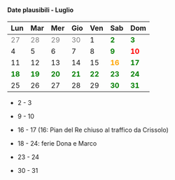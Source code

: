 #### Date plausibili - Luglio

<table>
    <thead>
        <tr>
            <th>Lun</th>
            <th>Mar</th>
            <th>Mer</th>
            <th>Gio</th>
            <th>Ven</th>
            <th>Sab</th>
            <th>Dom</th>
        </tr>
    </thead>
    <tbody>
        <tr>
            <td><span style="color:grey;">27</span></td>
            <td><span style="color:grey;">28</span></td>
            <td><span style="color:grey;">29</span></td>
            <td><span style="color:grey;">30</span></td>
            <td>1</td>
            <td><span style="font-weight:bold; color:green;">2</span></td>
            <td><span style="font-weight:bold; color:green;">3</span></td>
        </tr>
        <tr></tr>
        <tr>
            <td>4</td>
            <td>5</td>
            <td>6</td>
            <td>7</td>
            <td>8</td>
            <td><span style="font-weight:bold; color:green;">9</span></td>
            <td title="Concerto Pinguini Tattici Nucleari ore 20:00"><span style="font-weight:bold; color:red;">10</span></td>
        </tr>
        <tr>
            <td>11</td>
            <td>12</td>
            <td>13</td>
            <td>14</td>
            <td>15</td>
            <td title="Pian del Re chiuso al traffico da Crissolo"><span style="font-weight:bold; color:orange;">16</span></td>
            <td><span style="font-weight:bold; color:green;">17</span></td>
        </tr>
        <tr>
            <td><span style="font-weight:bold; color:green;">18</span></td>
            <td><span style="font-weight:bold; color:green;">19</span></td>
            <td><span style="font-weight:bold; color:green;">20</span></td>
            <td><span style="font-weight:bold; color:green;">21</span></td>
            <td><span style="font-weight:bold; color:green;">22</span></td>
            <td><span style="font-weight:bold; color:green;">23</span></td>
            <td><span style="font-weight:bold; color:green;">24</span></td>
        </tr>
        <tr>
            <td>25</td>
            <td>26</td>
            <td>27</td>
            <td>28</td>
            <td>29</td>
            <td><span style="font-weight:bold; color:green;">30</span></td>
            <td><span style="font-weight:bold; color:green;">31</span></td>
        </tr>
    </tbody>
</table>

<aside class="notes">

- 2 - 3

- 9 - 10

- 16 - 17 (16: Pian del Re chiuso al traffico da Crissolo)

- 18 - 24: ferie Dona e Marco

- 23 - 24

- 30 - 31

</aside>
